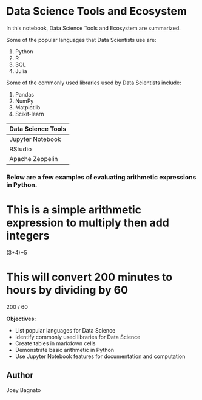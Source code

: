 # Data Science Tools and Ecosystem
In this notebook, Data Science Tools and Ecosystem are summarized.

Some of the popular languages that Data Scientists use are:
1. Python
2. R
3. SQL
4. Julia

Some of the commonly used libraries used by Data Scientists include:
1. Pandas
2. NumPy
3. Matplotlib
4. Scikit-learn

| Data Science Tools |
|--------------------|
| Jupyter Notebook   |
| RStudio            |
| Apache Zeppelin    |

### Below are a few examples of evaluating arithmetic expressions in Python.

# This is a simple arithmetic expression to multiply then add integers
(3*4)+5

# This will convert 200 minutes to hours by dividing by 60
200 / 60

**Objectives:**
- List popular languages for Data Science
- Identify commonly used libraries for Data Science
- Create tables in markdown cells
- Demonstrate basic arithmetic in Python
- Use Jupyter Notebook features for documentation and computation

## Author
Joey Bagnato
